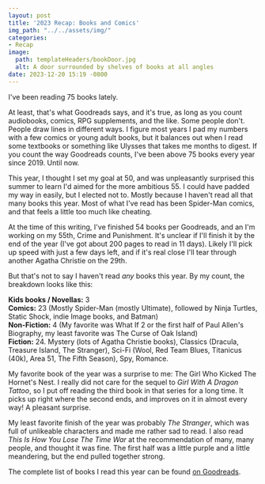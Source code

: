 ```yaml
---
layout: post
title: '2023 Recap: Books and Comics'
img_path: "../../assets/img/"
categories:
- Recap
image:
  path: templateHeaders/bookDoor.jpg
  alt: A door surrounded by shelves of books at all angles
date: 2023-12-20 15:19 -0800
---
```

I've been reading 75 books lately.

At least, that's what Goodreads says, and it's true, as long as you count audiobooks, comics, RPG supplements, and the like. Some people don't. People draw lines in different ways. I figure most years I pad my numbers with a few comics or young adult books, but it balances out when I read some textbooks or something like Ulysses that takes me months to digest. If you count the way Goodreads counts, I've been above 75 books every year since 2019. Until now.

This year, I thought I set my goal at 50, and was unpleasantly surprised this summer to learn I'd aimed for the more ambitious 55. I could have padded my way in easily, but I elected not to. Mostly because I haven't read all that many books this year. Most of what I've read has been Spider-Man comics, and that feels a little too much like cheating.

At the time of this writing, I've finished 54 books per Goodreads, and an I'm working on my 55th, Crime and Punishment. It's unclear if I'll finish it by the end of the year (I've got about 200 pages to read in 11 days). Likely I'll pick up speed with just a few days left, and if it's real close I'll tear through another Agatha Christie on the 29th.

But that's not to say I haven't read *any* books this year. By my count, the breakdown looks like this:

**Kids books / Novellas:** 3  
**Comics:** 23 (Mostly Spider-Man (mostly Ultimate), followed by Ninja Turtles, Static Shock, indie Image books, and Batman)  
**Non-Fiction:** 4 (My favorite was What If 2 or the first half of Paul Allen's Biography, my least favorite was The Curse of Oak Island)  
**Fiction:** 24. Mystery (lots of Agatha Christie books), Classics (Dracula, Treasure Island, The Stranger), Sci-Fi (Wool, Red Team Blues, Titanicus (40k), Area 51, The Fifth Season), Spy, Romance.

My favorite book of the year was a surprise to me: The Girl Who Kicked The Hornet's Nest. I really did not care for the sequel to *Girl With A Dragon Tattoo*, so I put off reading the third book in that series for a long time. It picks up right where the second ends, and improves on it in almost every way! A pleasant surprise.

My least favorite finish of the year was probably *The Stranger*, which was full of unlikeable characters and made me rather sad to read. I also read *This Is How You Lose The Time War* at the recommendation of many, many people, and thought it was fine. The first half was a little purple and a little meandering, but the end pulled together strong.

The complete list of books I read this year can be found [on Goodreads](https://www.goodreads.com/user_challenges/40175990).

